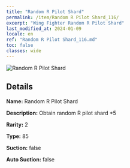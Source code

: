 ```yaml
---
title: "Random R Pilot Shard"
permalink: /item/Random R Pilot Shard_116/
excerpt: "Wing Fighter Random R Pilot Shard"
last_modified_at: 2024-01-09
locale: en
ref: "Random R Pilot Shard_116.md"
toc: false
classes: wide
---
```



 ![Random R Pilot Shard](/images/item/Random_R_Pilot_Shard_p.png)



## Details

 **Name:** Random R Pilot Shard 

 **Description:** Obtain random R pilot shard *5

 **Rarity:** 2 

 **Type:** 85 

 **Suction:** false 

 **Auto Suction:** false 


